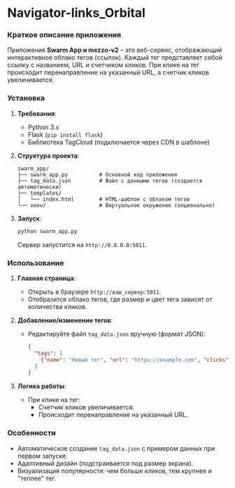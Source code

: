# Navigator-links_Orbital
### Краткое описание приложения  
Приложения **Swarm App и mezzo-v2** – это веб-сервис, отображающий интерактивное облако тегов (ссылок). Каждый тег представляет собой ссылку с названием, URL и счетчиком кликов. При клике на тег происходит перенаправление на указанный URL, а счетчик кликов увеличивается.  

### Установка  
1. **Требования**:  
   - Python 3.x  
   - Flask (`pip install flask`)  
   - Библиотека TagCloud (подключается через CDN в шаблоне)  

2. **Структура проекта**:  
   ```
   swarm_app/
   ├── swarm_app.py          # Основной код приложения  
   ├── tag_data.json         # Файл с данными тегов (создается автоматически)  
   ├── templates/  
   │   └── index.html        # HTML-шаблон с облаком тегов  
   └── venv/                 # Виртуальное окружение (опционально)  
   ```

3. **Запуск**:  
   ```bash
   python swarm_app.py
   ```
   Сервер запустится на `http://0.0.0.0:5011`.

### Использование  
1. **Главная страница**:  
   - Открыть в браузере `http://ваш_сервер:5011`.  
   - Отобразится облако тегов, где размер и цвет тега зависят от количества кликов.  

2. **Добавление/изменение тегов**:  
   - Редактируйте файл `tag_data.json` вручную (формат JSON):  
     ```json
     {
       "tags": [
         {"name": "Новый тег", "url": "https://example.com", "clicks": 0}
       ]
     }
     ```

3. **Логика работы**:  
   - При клике на тег:  
     - Счетчик кликов увеличивается.  
     - Происходит перенаправление на указанный URL.  

### Особенности  
- Автоматическое создание `tag_data.json` с примером данных при первом запуске.  
- Адаптивный дизайн (подстраивается под размер экрана).  
- Визуализация популярности: чем больше кликов, тем крупнее и "теплее" тег.  
